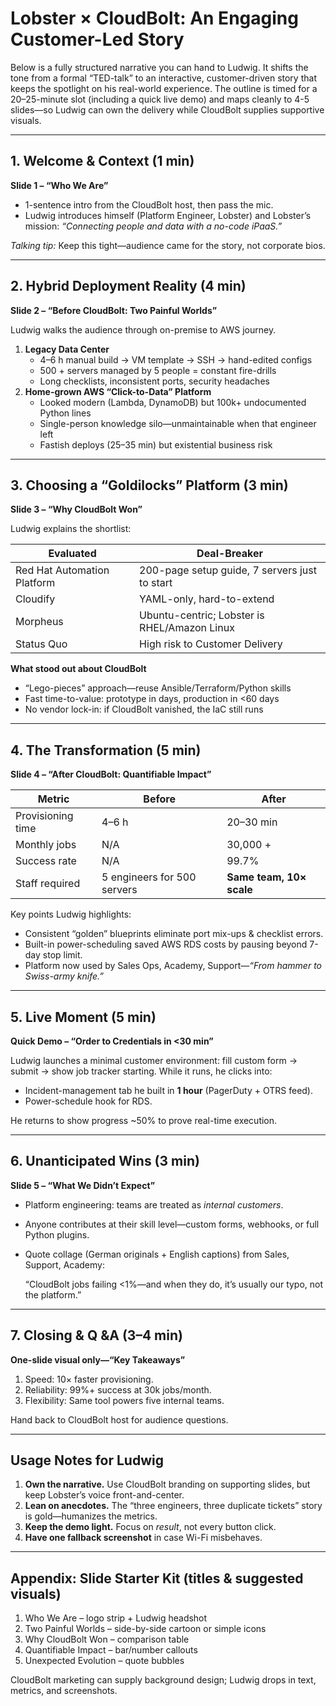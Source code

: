 # Lobster × CloudBolt: An Engaging Customer-Led Story

Below is a fully structured narrative you can hand to Ludwig. It shifts the tone from a formal “TED-talk” to an interactive, customer-driven story that keeps the spotlight on his real-world experience. The outline is timed for a 20–25-minute slot (including a quick live demo) and maps cleanly to 4-5 slides—so Ludwig can own the delivery while CloudBolt supplies supportive visuals.

---

## 1. Welcome & Context (1 min)

**Slide 1 – “Who We Are”**

- 1-sentence intro from the CloudBolt host, then pass the mic.
- Ludwig introduces himself (Platform Engineer, Lobster) and Lobster’s mission: _“Connecting people and data with a no-code iPaaS.”_

_Talking tip:_ Keep this tight—audience came for the story, not corporate bios.

---

## 2. Hybrid Deployment Reality (4 min)

**Slide 2 – “Before CloudBolt: Two Painful Worlds”**

Ludwig walks the audience through on-premise to AWS journey.

1. **Legacy Data Center**
    - 4–6 h manual build → VM template → SSH → hand-edited configs
    - 500 + servers managed by 5 people = constant fire-drills
    - Long checklists, inconsistent ports, security headaches
2. **Home-grown AWS “Click-to-Data” Platform**
    - Looked modern (Lambda, DynamoDB) but 100k+ undocumented Python lines
    - Single-person knowledge silo—unmaintainable when that engineer left
    - Fastish deploys (25–35 min) but existential business risk

---

## 3. Choosing a “Goldilocks” Platform (3 min)

**Slide 3 – “Why CloudBolt Won”**

Ludwig explains the shortlist:

| Evaluated                   | Deal-Breaker                                  |
| --------------------------- | --------------------------------------------- |
| Red Hat Automation Platform | 200-page setup guide, 7 servers just to start |
| Cloudify                    | YAML-only, hard-to-extend                     |
| Morpheus                    | Ubuntu-centric; Lobster is RHEL/Amazon Linux  |
| Status Quo                  | High risk to Customer Delivery                |

**What stood out about CloudBolt**

- “Lego-pieces” approach—reuse Ansible/Terraform/Python skills
- Fast time-to-value: prototype in days, production in <60 days
- No vendor lock-in: if CloudBolt vanished, the IaC still runs

---

## 4. The Transformation (5 min)

**Slide 4 – “After CloudBolt: Quantifiable Impact”**

|Metric|Before|After|
|---|---|---|
|Provisioning time|4–6 h|20–30 min|
|Monthly jobs|N/A|30,000 +|
|Success rate|N/A|99.7%|
|Staff required|5 engineers for 500 servers|**Same team, 10× scale**|

Key points Ludwig highlights:

- Consistent “golden” blueprints eliminate port mix-ups & checklist errors.
- Built-in power-scheduling saved AWS RDS costs by pausing beyond 7-day stop limit.
- Platform now used by Sales Ops, Academy, Support—_“From hammer to Swiss-army knife.”_

---

## 5. Live Moment (5 min)

**Quick Demo – “Order to Credentials in <30 min”**

Ludwig launches a minimal customer environment: fill custom form → submit → show job tracker starting. While it runs, he clicks into:

- Incident-management tab he built in **1 hour** (PagerDuty + OTRS feed).
- Power-schedule hook for RDS.

He returns to show progress ~50% to prove real-time execution.

---

## 6. Unanticipated Wins (3 min)

**Slide 5 – “What We Didn’t Expect”**

- Platform engineering: teams are treated as _internal customers_.
    
- Anyone contributes at their skill level—custom forms, webhooks, or full Python plugins.
    
- Quote collage (German originals + English captions) from Sales, Support, Academy:
    
    “CloudBolt jobs failing <1%—and when they do, it’s usually our typo, not the platform.”
    

---

## 7. Closing & Q &A (3–4 min)

**One-slide visual only—“Key Takeaways”**

1. Speed: 10× faster provisioning.
2. Reliability: 99%+ success at 30k jobs/month.
3. Flexibility: Same tool powers five internal teams.

Hand back to CloudBolt host for audience questions.

---

## Usage Notes for Ludwig

1. **Own the narrative.** Use CloudBolt branding on supporting slides, but keep Lobster’s voice front-and-center.
2. **Lean on anecdotes.** The “three engineers, three duplicate tickets” story is gold—humanizes the metrics.
3. **Keep the demo light.** Focus on _result_, not every button click.
4. **Have one fallback screenshot** in case Wi-Fi misbehaves.

---

## Appendix: Slide Starter Kit (titles & suggested visuals)

1. Who We Are – logo strip + Ludwig headshot
2. Two Painful Worlds – side-by-side cartoon or simple icons
3. Why CloudBolt Won – comparison table
4. Quantifiable Impact – bar/number callouts
5. Unexpected Evolution – quote bubbles

CloudBolt marketing can supply background design; Ludwig drops in text, metrics, and screenshots.